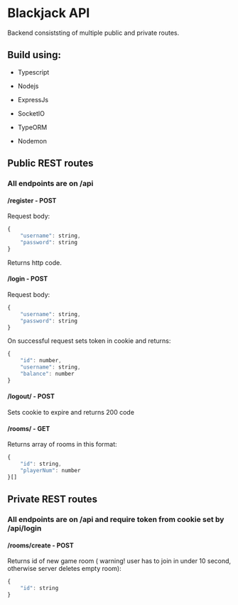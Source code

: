 
# Blackjack API

Backend consiststing of multiple public and private routes.

## Build using:

- Typescript

- Nodejs

- ExpressJs

- SocketIO

- TypeORM

- Nodemon

## Public REST routes

### All endpoints are on /api

  

#### /register - POST

Request body:

  
```javascript
{
    "username": string,
    "password": string
}
```

Returns http code.

#### /login - POST

Request body:
```javascript
{
    "username": string,
    "password": string
}
```

On successful request sets token in cookie and returns:
```javascript
{
    "id": number,
    "username": string,
    "balance": number
}
```
#### /logout/ - POST
Sets cookie to expire and returns 200 code

#### /rooms/ - GET

Returns array of rooms in this format:
```javascript
{
    "id": string,
    "playerNum": number
}[]
```
## Private REST routes

### All endpoints are on /api and require token from cookie set by /api/login

#### /rooms/create - POST

Returns id of new game room ( warning! user has to join in under 10 second, otherwise server deletes empty room):
```javascript
{
    "id": string
}
```